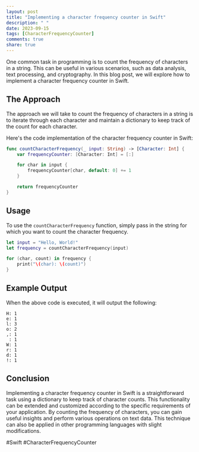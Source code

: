 ```yaml
---
layout: post
title: "Implementing a character frequency counter in Swift"
description: " "
date: 2023-09-15
tags: [CharacterFrequencyCounter]
comments: true
share: true
---
```


One common task in programming is to count the frequency of characters in a string. This can be useful in various scenarios, such as data analysis, text processing, and cryptography. In this blog post, we will explore how to implement a character frequency counter in Swift.

## The Approach

The approach we will take to count the frequency of characters in a string is to iterate through each character and maintain a dictionary to keep track of the count for each character.

Here's the code implementation of the character frequency counter in Swift:

```swift
func countCharacterFrequency(_ input: String) -> [Character: Int] {
    var frequencyCounter: [Character: Int] = [:]

    for char in input {
        frequencyCounter[char, default: 0] += 1
    }

    return frequencyCounter
}
```

## Usage

To use the `countCharacterFrequency` function, simply pass in the string for which you want to count the character frequency.

```swift
let input = "Hello, World!"
let frequency = countCharacterFrequency(input)

for (char, count) in frequency {
    print("\(char): \(count)")
}
```

## Example Output

When the above code is executed, it will output the following:

```
H: 1
e: 1
l: 3
o: 2
,: 1
 : 1
W: 1
r: 1
d: 1
!: 1
```

## Conclusion

Implementing a character frequency counter in Swift is a straightforward task using a dictionary to keep track of character counts. This functionality can be extended and customized according to the specific requirements of your application. By counting the frequency of characters, you can gain useful insights and perform various operations on text data. This technique can also be applied in other programming languages with slight modifications.

#Swift #CharacterFrequencyCounter